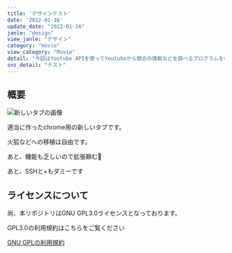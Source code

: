 ```yaml
---
title: 'デザインテスト'
date: '2022-01-16'
update_date: "2022-01-16"
janle: "design"
view_janle: "デザイン"
category: "movie"
view_category: "Movie"
detail: "今回はYoutube APIを使ってYoutubeから競合の情報などを調べるプログラムを作っていきたいと思います。"
sns_detail: "テスト"
---
```


## 概要

![新しいタブの画像](/README_Image.png)

適当に作ったchrome用の新しいタブです。

火狐などへの移植は自由です。

あと、機能も乏しいので拡張頼む🙏

あと、SSHと+もダミーです

## ライセンスについて

尚、本リポジトリはGNU GPL3.0ライセンスとなっております。

GPL3.0の利用規約はこちらをご覧ください

[GNU GPLの利用規約](https://licenses.opensource.jp/GPL-2.0/gpl/gpl.ja.html)
